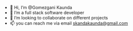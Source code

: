 - 👋 Hi, I’m @Gomezgani Kaunda
- 🌱 I’m a full stack software developer 
- 💞️ I’m looking to collaborate on different projects 
- 📫 you can reach me via email skandakaunda@gmail.com

<!---
Skandaking/Skandaking is a ✨ special ✨ repository because its `README.md` (this file) appears on your GitHub profile.
You can click the Preview link to take a look at your changes.
--->
